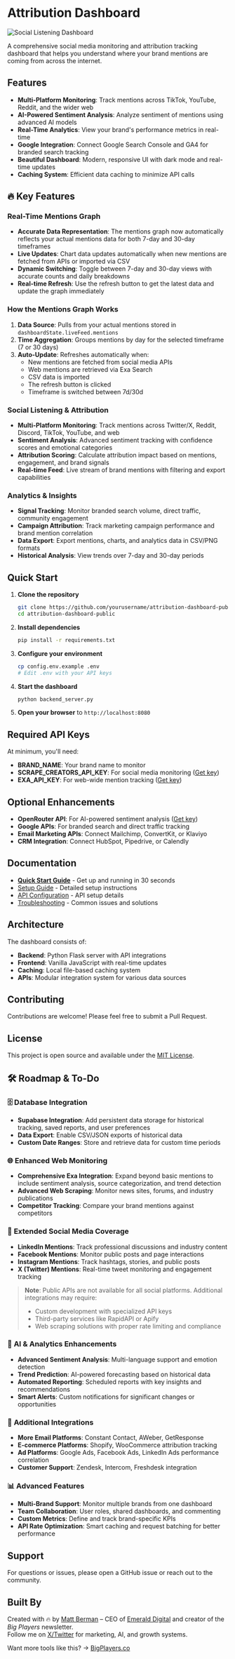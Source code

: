 # Attribution Dashboard

![Social Listening Dashboard](https://github.com/user-attachments/assets/dashboard-preview.png)

A comprehensive social media monitoring and attribution tracking dashboard that helps you understand where your brand mentions are coming from across the internet.

## Features

- **Multi-Platform Monitoring**: Track mentions across TikTok, YouTube, Reddit, and the wider web
- **AI-Powered Sentiment Analysis**: Analyze sentiment of mentions using advanced AI models
- **Real-Time Analytics**: View your brand's performance metrics in real-time
- **Google Integration**: Connect Google Search Console and GA4 for branded search tracking
- **Beautiful Dashboard**: Modern, responsive UI with dark mode and real-time updates
- **Caching System**: Efficient data caching to minimize API calls

## 🔥 Key Features

### Real-Time Mentions Graph

- **Accurate Data Representation**: The mentions graph now automatically reflects your actual mentions data for both 7-day and 30-day timeframes
- **Live Updates**: Chart data updates automatically when new mentions are fetched from APIs or imported via CSV
- **Dynamic Switching**: Toggle between 7-day and 30-day views with accurate counts and daily breakdowns
- **Real-time Refresh**: Use the refresh button to get the latest data and update the graph immediately

### How the Mentions Graph Works

1. **Data Source**: Pulls from your actual mentions stored in `dashboardState.liveFeed.mentions`
2. **Time Aggregation**: Groups mentions by day for the selected timeframe (7 or 30 days)
3. **Auto-Update**: Refreshes automatically when:
   - New mentions are fetched from social media APIs
   - Web mentions are retrieved via Exa Search
   - CSV data is imported
   - The refresh button is clicked
   - Timeframe is switched between 7d/30d

### Social Listening & Attribution

- **Multi-Platform Monitoring**: Track mentions across Twitter/X, Reddit, Discord, TikTok, YouTube, and web
- **Sentiment Analysis**: Advanced sentiment tracking with confidence scores and emotional categories
- **Attribution Scoring**: Calculate attribution impact based on mentions, engagement, and brand signals
- **Real-time Feed**: Live stream of brand mentions with filtering and export capabilities

### Analytics & Insights

- **Signal Tracking**: Monitor branded search volume, direct traffic, community engagement
- **Campaign Attribution**: Track marketing campaign performance and brand mention correlation
- **Data Export**: Export mentions, charts, and analytics data in CSV/PNG formats
- **Historical Analysis**: View trends over 7-day and 30-day periods

## Quick Start

1. **Clone the repository**

   ```bash
   git clone https://github.com/yourusername/attribution-dashboard-public.git
   cd attribution-dashboard-public
   ```

2. **Install dependencies**

   ```bash
   pip install -r requirements.txt
   ```

3. **Configure your environment**

   ```bash
   cp config.env.example .env
   # Edit .env with your API keys
   ```

4. **Start the dashboard**

   ```bash
   python backend_server.py
   ```

5. **Open your browser** to `http://localhost:8080`

## Required API Keys

At minimum, you'll need:

- **BRAND_NAME**: Your brand name to monitor
- **SCRAPE_CREATORS_API_KEY**: For social media monitoring ([Get key](https://scrapecreators.com/))
- **EXA_API_KEY**: For web-wide mention tracking ([Get key](https://exa.ai/))

## Optional Enhancements

- **OpenRouter API**: For AI-powered sentiment analysis ([Get key](https://openrouter.ai/))
- **Google APIs**: For branded search and direct traffic tracking
- **Email Marketing APIs**: Connect Mailchimp, ConvertKit, or Klaviyo
- **CRM Integration**: Connect HubSpot, Pipedrive, or Calendly

## Documentation

- **[Quick Start Guide](QUICK_START.md)** - Get up and running in 30 seconds
- [Setup Guide](SETUP_GUIDE.md) - Detailed setup instructions
- [API Configuration](API_FIXES_SUMMARY.md) - API setup details
- [Troubleshooting](TROUBLESHOOTING.md) - Common issues and solutions

## Architecture

The dashboard consists of:

- **Backend**: Python Flask server with API integrations
- **Frontend**: Vanilla JavaScript with real-time updates
- **Caching**: Local file-based caching system
- **APIs**: Modular integration system for various data sources

## Contributing

Contributions are welcome! Please feel free to submit a Pull Request.

## License

This project is open source and available under the [MIT License](LICENSE).

## 🛠 Roadmap & To-Do

### 🗄 **Database Integration**

- **Supabase Integration**: Add persistent data storage for historical tracking, saved reports, and user preferences
- **Data Export**: Enable CSV/JSON exports of historical data
- **Custom Date Ranges**: Store and retrieve data for custom time periods

### 🌐 **Enhanced Web Monitoring**

- **Comprehensive Exa Integration**: Expand beyond basic mentions to include sentiment analysis, source categorization, and trend detection
- **Advanced Web Scraping**: Monitor news sites, forums, and industry publications
- **Competitor Tracking**: Compare your brand mentions against competitors

### 📱 **Extended Social Media Coverage**

- **LinkedIn Mentions**: Track professional discussions and industry content
- **Facebook Mentions**: Monitor public posts and page interactions
- **Instagram Mentions**: Track hashtags, stories, and public posts
- **X (Twitter) Mentions**: Real-time tweet monitoring and engagement tracking

> **Note**: Public APIs are not available for all social platforms. Additional integrations may require:
>
> - Custom development with specialized API keys
> - Third-party services like RapidAPI or Apify
> - Web scraping solutions with proper rate limiting and compliance

### 🤖 **AI & Analytics Enhancements**

- **Advanced Sentiment Analysis**: Multi-language support and emotion detection
- **Trend Prediction**: AI-powered forecasting based on historical data
- **Automated Reporting**: Scheduled reports with key insights and recommendations
- **Smart Alerts**: Custom notifications for significant changes or opportunities

### 🔗 **Additional Integrations**

- **More Email Platforms**: Constant Contact, AWeber, GetResponse
- **E-commerce Platforms**: Shopify, WooCommerce attribution tracking
- **Ad Platforms**: Google Ads, Facebook Ads, LinkedIn Ads performance correlation
- **Customer Support**: Zendesk, Intercom, Freshdesk integration

### 📊 **Advanced Features**

- **Multi-Brand Support**: Monitor multiple brands from one dashboard
- **Team Collaboration**: User roles, shared dashboards, and commenting
- **Custom Metrics**: Define and track brand-specific KPIs
- **API Rate Optimization**: Smart caching and request batching for better performance

## Support

For questions or issues, please open a GitHub issue or reach out to the community.

## Built By

Created with 🔥 by [Matt Berman](https://bigplayers.co) – CEO of [Emerald Digital](https://emerald.digital) and creator of the _Big Players_ newsletter.  
Follow me on [X/Twitter](https://twitter.com/themattberman) for marketing, AI, and growth systems.

Want more tools like this? → [BigPlayers.co](https://bigplayers.co)
